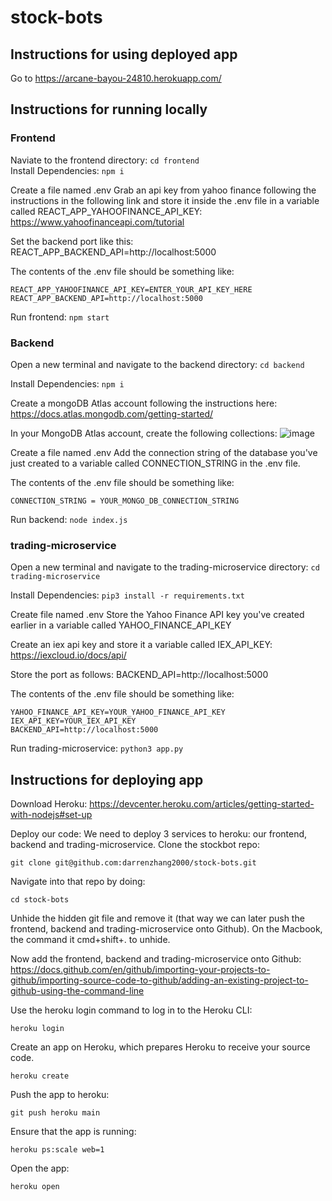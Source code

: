 # stock-bots

## Instructions for using deployed app
Go to https://arcane-bayou-24810.herokuapp.com/

## Instructions for running locally

### Frontend
Naviate to the frontend directory: ```cd frontend```   
Install Dependencies: ```npm i```  

Create a file named .env
Grab an api key from yahoo finance following the instructions in the following link and store it inside the .env file in a variable called REACT_APP_YAHOOFINANCE_API_KEY: https://www.yahoofinanceapi.com/tutorial 

Set the backend port like this: REACT_APP_BACKEND_API=http://localhost:5000 

The contents of the .env file should be something like:
```
REACT_APP_YAHOOFINANCE_API_KEY=ENTER_YOUR_API_KEY_HERE
REACT_APP_BACKEND_API=http://localhost:5000
``` 

Run frontend: ```npm start```

### Backend
Open a new terminal and navigate to the backend directory: ```cd backend```  

Install Dependencies: ```npm i```  

Create a mongoDB Atlas account following the instructions here: https://docs.atlas.mongodb.com/getting-started/ 

In your MongoDB Atlas account, create the following collections: ![image](https://user-images.githubusercontent.com/44158788/145899535-435a15f9-2614-486a-8de0-970435001858.png)

Create a file named .env 
Add the connection string of the database you've just created to a variable called CONNECTION_STRING in the .env file. 

The contents of the .env file should be something like: 
```
CONNECTION_STRING = YOUR_MONGO_DB_CONNECTION_STRING
```

Run backend: ```node index.js```

### trading-microservice
Open a new terminal and navigate to the trading-microservice directory: ```cd trading-microservice```  

Install Dependencies: ```pip3 install -r requirements.txt``` 

Create file named .env
Store the Yahoo Finance API key you've created earlier in a variable called YAHOO_FINANCE_API_KEY 

Create an iex api key and store it a variable called IEX_API_KEY: https://iexcloud.io/docs/api/  

Store the port as follows: BACKEND_API=http://localhost:5000 

The contents of the .env file should be something like: 
```
YAHOO_FINANCE_API_KEY=YOUR_YAHOO_FINANCE_API_KEY 
IEX_API_KEY=YOUR_IEX_API_KEY 
BACKEND_API=http://localhost:5000
```

Run trading-microservice: ```python3 app.py```  

## Instructions for deploying app
Download Heroku: https://devcenter.heroku.com/articles/getting-started-with-nodejs#set-up 

Deploy our code: 
We need to deploy 3 services to heroku: our frontend, backend and trading-microservice.
Clone the stockbot repo: 
```
git clone git@github.com:darrenzhang2000/stock-bots.git 
```

Navigate into that repo by doing: 
```
cd stock-bots
```
Unhide the hidden git file and remove it (that way we can later push the frontend, backend and trading-microservice onto Github). On the Macbook, the command it cmd+shift+. to unhide.

Now add the frontend, backend and trading-microservice onto Github: https://docs.github.com/en/github/importing-your-projects-to-github/importing-source-code-to-github/adding-an-existing-project-to-github-using-the-command-line



Use the heroku login command to log in to the Heroku CLI: 
```
heroku login
```

Create an app on Heroku, which prepares Heroku to receive your source code.

```
heroku create
```

Push the app to heroku: 
```
git push heroku main
```

Ensure that the app is running: 
```
heroku ps:scale web=1
```

Open the app:
```
heroku open
```



